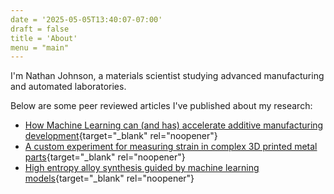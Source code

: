 ```yaml
---
date = '2025-05-05T13:40:07-07:00'
draft = false
title = 'About'
menu = "main"
---
```


I'm Nathan Johnson, a materials scientist studying advanced manufacturing and automated laboratories.

Below are some peer reviewed articles I've published about my research:

- [How Machine Learning can (and has) accelerate additive manufacturing development](/papers/MLAM.pdf){target="_blank" rel="noopener"}
- [A custom experiment for measuring strain in complex 3D printed metal parts](/papers/trusses.pdf){target="_blank" rel="noopener"}
- [High entropy alloy synthesis guided by machine learning models](/papers/ALthinfilm.pdf){target="_blank" rel="noopener"}